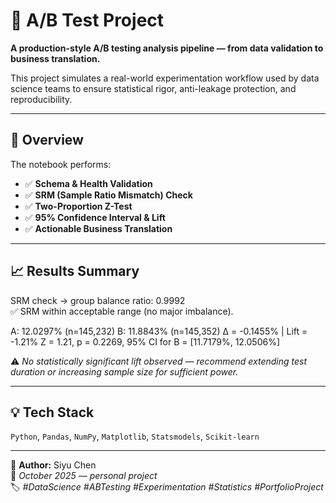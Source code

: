 # 🧪 A/B Test Project

**A production-style A/B testing analysis pipeline — from data validation to business translation.**

This project simulates a real-world experimentation workflow used by data science teams to ensure statistical rigor, anti-leakage protection, and reproducibility.

---

## 🚀 Overview

The notebook performs:
- ✅ **Schema & Health Validation**
- ✅ **SRM (Sample Ratio Mismatch) Check**
- ✅ **Two-Proportion Z-Test**
- ✅ **95% Confidence Interval & Lift**
- ✅ **Actionable Business Translation**

---

## 📈 Results Summary

SRM check → group balance ratio: 0.9992  
✅ SRM within acceptable range (no major imbalance).

A: 12.0297%  (n=145,232)
B: 11.8843%  (n=145,352)
Δ = -0.1455%   |   Lift = -1.21%
Z = 1.21,  p = 0.2269,  95% CI for B = [11.7179%, 12.0506%]

⚠️ *No statistically significant lift observed — recommend extending test duration or increasing sample size for sufficient power.*

---

## 💡 Tech Stack
`Python`, `Pandas`, `NumPy`, `Matplotlib`, `Statsmodels`, `Scikit-learn`

---

📍 **Author:** Siyu Chen  
📅 *October 2025 — personal project*  
🏷️ *#DataScience #ABTesting #Experimentation #Statistics #PortfolioProject*
